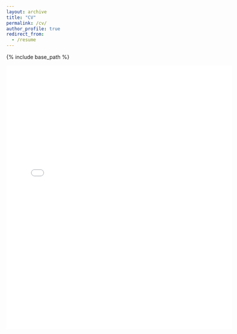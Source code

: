 ```yaml
---
layout: archive
title: "CV"
permalink: /cv/
author_profile: true
redirect_from:
  - /resume
---
```


{% include base_path %}

<embed src="{{ site.baseurl }}/files/sheshuaijie_CV_2024_11_13.pdf" width="600" height="700" type='application/pdf'> 